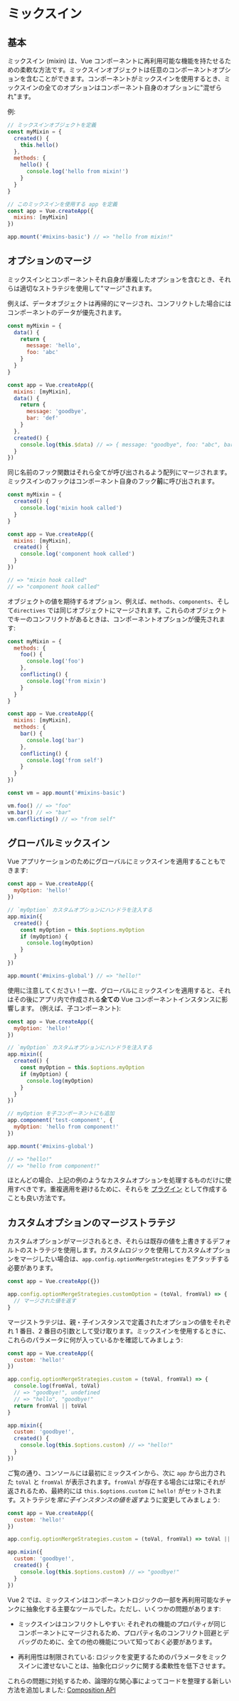 # ミックスイン

## 基本

ミックスイン (mixin) は、Vue コンポーネントに再利用可能な機能を持たせるための柔軟な方法です。ミックスインオブジェクトは任意のコンポーネントオプションを含むことができます。コンポーネントがミックスインを使用するとき、ミックスインの全てのオプションはコンポーネント自身のオプションに"混ぜられ"ます。

例:

```js
// ミックスインオブジェクトを定義
const myMixin = {
  created() {
    this.hello()
  },
  methods: {
    hello() {
      console.log('hello from mixin!')
    }
  }
}

// このミックスインを使用する app を定義
const app = Vue.createApp({
  mixins: [myMixin]
})

app.mount('#mixins-basic') // => "hello from mixin!"
```

## オプションのマージ

ミックスインとコンポーネントそれ自身が重複したオプションを含むとき、それらは適切なストラテジを使用して"マージ"されます。

例えば、データオブジェクトは再帰的にマージされ、コンフリクトした場合にはコンポーネントのデータが優先されます。

```js
const myMixin = {
  data() {
    return {
      message: 'hello',
      foo: 'abc'
    }
  }
}

const app = Vue.createApp({
  mixins: [myMixin],
  data() {
    return {
      message: 'goodbye',
      bar: 'def'
    }
  },
  created() {
    console.log(this.$data) // => { message: "goodbye", foo: "abc", bar: "def" }
  }
})
```

同じ名前のフック関数はそれら全てが呼び出されるよう配列にマージされます。ミックスインのフックはコンポーネント自身のフック**前**に呼び出されます。

```js
const myMixin = {
  created() {
    console.log('mixin hook called')
  }
}

const app = Vue.createApp({
  mixins: [myMixin],
  created() {
    console.log('component hook called')
  }
})

// => "mixin hook called"
// => "component hook called"
```

オブジェクトの値を期待するオプション、例えば、`methods`、`components`、そして`directives` では同じオブジェクトにマージされます。これらのオブジェクトでキーのコンフリクトがあるときは、コンポーネントオプションが優先されます:

```js
const myMixin = {
  methods: {
    foo() {
      console.log('foo')
    },
    conflicting() {
      console.log('from mixin')
    }
  }
}

const app = Vue.createApp({
  mixins: [myMixin],
  methods: {
    bar() {
      console.log('bar')
    },
    conflicting() {
      console.log('from self')
    }
  }
})

const vm = app.mount('#mixins-basic')

vm.foo() // => "foo"
vm.bar() // => "bar"
vm.conflicting() // => "from self"
```

## グローバルミックスイン

Vue アプリケーションのためにグローバルにミックスインを適用することもできます:

```js
const app = Vue.createApp({
  myOption: 'hello!'
})

// `myOption` カスタムオプションにハンドラを注入する
app.mixin({
  created() {
    const myOption = this.$options.myOption
    if (myOption) {
      console.log(myOption)
    }
  }
})

app.mount('#mixins-global') // => "hello!"
```

使用に注意してください！一度、グローバルにミックスインを適用すると、それはその後にアプリ内で作成される**全ての** Vue コンポーネントインスタンスに影響します。 (例えば、子コンポーネント):

```js
const app = Vue.createApp({
  myOption: 'hello!'
})

// `myOption` カスタムオプションにハンドラを注入する
app.mixin({
  created() {
    const myOption = this.$options.myOption
    if (myOption) {
      console.log(myOption)
    }
  }
})

// myOption を子コンポーネントにも追加
app.component('test-component', {
  myOption: 'hello from component!'
})

app.mount('#mixins-global')

// => "hello!"
// => "hello from component!"
```

ほとんどの場合、上記の例のようなカスタムオプションを処理するものだけに使用すべきです。重複適用を避けるために、それらを [プラグイン](plugins.html) として作成することも良い方法です。

## カスタムオプションのマージストラテジ

カスタムオプションがマージされるとき、それらは既存の値を上書きするデフォルトのストラテジを使用します。カスタムロジックを使用してカスタムオプションをマージしたい場合は、`app.config.optionMergeStrategies` をアタッチする必要があります。

```js
const app = Vue.createApp({})

app.config.optionMergeStrategies.customOption = (toVal, fromVal) => {
  // マージされた値を返す
}
```

マージストラテジは、親・子インスタンスで定義されたオプションの値をそれぞれ 1 番目、2 番目の引数として受け取ります。ミックスインを使用するときに、これらのパラメータに何が入っているかを確認してみましょう:

```js
const app = Vue.createApp({
  custom: 'hello!'
})

app.config.optionMergeStrategies.custom = (toVal, fromVal) => {
  console.log(fromVal, toVal)
  // => "goodbye!", undefined
  // => "hello", "goodbye!"
  return fromVal || toVal
}

app.mixin({
  custom: 'goodbye!',
  created() {
    console.log(this.$options.custom) // => "hello!"
  }
})
```

ご覧の通り、コンソールには最初にミックスインから、次に `app` から出力された `toVal` と `fromVal` が表示されます。`fromVal` が存在する場合には常にそれが返されるため、最終的には `this.$options.custom` に `hello!` がセットされます。ストラテジを*常に子インスタンスの値を返す*ように変更してみましょう:

```js
const app = Vue.createApp({
  custom: 'hello!'
})

app.config.optionMergeStrategies.custom = (toVal, fromVal) => toVal || fromVal

app.mixin({
  custom: 'goodbye!',
  created() {
    console.log(this.$options.custom) // => "goodbye!"
  }
})
```

Vue 2 では、ミックスインはコンポーネントロジックの一部を再利用可能なチャンクに抽象化する主要なツールでした。ただし、いくつかの問題があります:

- ミックスインはコンフリクトしやすい: それぞれの機能のプロパティが同じコンポーネントにマージされるため、プロパティ名のコンフリクト回避とデバッグのために、全ての他の機能について知っておく必要があります。

- 再利用性は制限されている: ロジックを変更するためのパラメータをミックスインに渡せないことは、抽象化ロジックに関する柔軟性を低下させます。

これらの問題に対処するため、論理的な関心事によってコードを整理する新しい方法を追加しました: [Composition API](composition-api-introduction.html)
